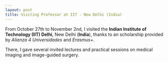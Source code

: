 ```yaml
---
layout: post
title: Visiting Professor at IIT - New Delhi (India)
---
```


From October 27th to November 2nd, I visited the **Indian Institute of Technology (IIT) Delhi**, New Delhi (**India**), thanks to an scholarship provided by *Alianza 4 Universidades* and *Erasmus+*.

There, I gave several invited lectures and practical sessions on medical imaging and image-guided surgery.
